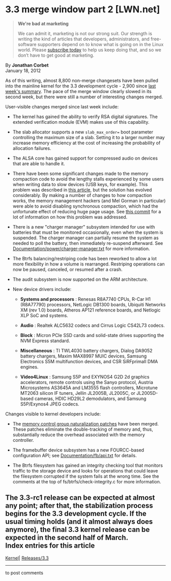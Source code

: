 # 3.3 merge window part 2 [LWN.net]

> **We're bad at marketing**
> 
> We can admit it, marketing is not our strong suit. Our strength is writing the kind of articles that developers, administrators, and free-software supporters depend on to know what is going on in the Linux world. Please [subscribe today](/Promo/nsn-bad/subscribe) to help us keep doing that, and so we don’t have to get good at marketing. 

By **Jonathan Corbet**  
January 18, 2012 

As of this writing, almost 8,800 non-merge changesets have been pulled into the mainline kernel for the 3.3 development cycle - 2,900 since [last week's summary](/Articles/474645/). The pace of the merge window clearly slowed in its second week, but there were still a number of interesting changes merged. 

User-visible changes merged since last week include: 

  * The kernel has gained the ability to verify RSA digital signatures. The extended verification module (EVM) makes use of this capability. 

  * The slab allocator supports a new `slab_max_order=` boot parameter controlling the maximum size of a slab. Setting it to a larger number may increase memory efficiency at the cost of increasing the probability of allocation failures. 

  * The ALSA core has gained support for compressed audio on devices that are able to handle it. 

  * There have been some significant changes made to the memory compaction code to avoid the lengthy stalls experienced by some users when writing data to slow devices (USB keys, for example). This problem was described in [this article](/Articles/467328/), but the solution has evolved considerably. By making a number of changes to how compaction works, the memory management hackers (and Mel Gorman in particular) were able to avoid disabling synchronous compaction, which had the unfortunate effect of reducing huge page usage. See [this commit](http://git.kernel.org/?p=linux/kernel/git/torvalds/linux-2.6.git;a=commitdiff;h=a77ebd333cd810d7b680d544be88c875131c2bd3) for a lot of information on how this problem was addressed. 

  * There is a new "charger manager" subsystem intended for use with batteries that must be monitored occasionally, even when the system is suspended. The charger manager can partially resume the system as needed to poll the battery, then immediately re-suspend afterward. See [Documentation/power/charger-manager.txt](/Articles/475590/) for more information. 

  * The Btrfs balancing/restriping code has been reworked to allow a lot more flexibility in how a volume is rearranged. Restriping operations can now be paused, canceled, or resumed after a crash. 

  * The audit subsystem is now supported on the ARM architecture. 

  * New device drivers include: 

    * **Systems and processors** : Renesas R8A7740 CPUs, R-Car H1 (R8A77790) processors, NetLogic DB1300 boards, Ubiquiti Networks XM (rev 1.0) boards, Atheros AP121 reference boards, and Netlogic XLP SoC and systems. 

    * **Audio** : Realtek ALC5632 codecs and Cirrus Logic CS42L73 codecs. 

    * **Block** : Micron PCIe SSD cards and solid-state drives supporting the NVM Express standard. 

    * **Miscellaneous** : TI TWL4030 battery chargers, Dialog DA9052 battery chargers, Maxim MAX8997 MUIC devices, Samsung Electronics S5M multifunction devices, and CSR SiRFprimaII DMA engines. 

    * **Video4Linux** : Samsung S5P and EXYNOS4 G2D 2d graphics accelerators, remote controls using the Sanyo protocol, Austria Microsystems AS3645A and LM3555 flash controllers, Microtune MT2063 silicon IF tuners, Jellin JL2005B, JL2005C, or JL2005D-based cameras, HDIC HD29L2 demodulators, and Samsung S5P/Exynos4 JPEG codecs. 




Changes visible to kernel developers include: 

  * The [memory control group naturalization patches](/Articles/443241/) have been merged. These patches eliminate the double-tracking of memory and, thus, substantially reduce the overhead associated with the memory controller. 

  * The framebuffer device subsystem has a new FOURCC-based configuration API; see [Documentation/fb/api.txt](/Articles/475541/) for details. 

  * The Btrfs filesystem has gained an integrity checking tool that monitors traffic to the storage device and looks for operations that could leave the filesystem corrupted if the system fails at the wrong time. See the comments at the top of fs/btrfs/check-integrity.c for more information. 




The 3.3-rc1 release can be expected at almost any point; after that, the stabilization process begins for the 3.3 development cycle. If the usual timing holds (and it almost always does anymore), the final 3.3 kernel release can be expected in the second half of March.  
Index entries for this article  
---  
[Kernel](/Kernel/Index)| [Releases/3.3](/Kernel/Index#Releases-3.3)  
  


* * *

to post comments 
